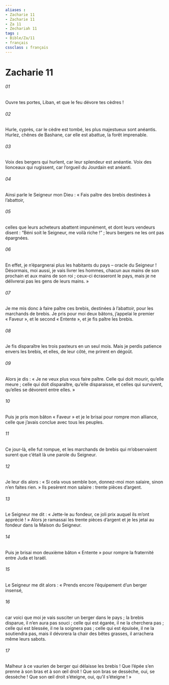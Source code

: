 ```yaml
---
aliases : 
- Zacharie 11
- Zacharie 11
- Za 11
- Zechariah 11
tags : 
- Bible/Za/11
- français
cssclass : français
---
```


# Zacharie 11

###### 01
Ouvre tes portes, Liban,
et que le feu dévore tes cèdres !
###### 02
Hurle, cyprès, car le cèdre est tombé,
les plus majestueux sont anéantis.
Hurlez, chênes de Bashane,
car elle est abattue, la forêt imprenable.
###### 03
Voix des bergers qui hurlent,
car leur splendeur est anéantie.
Voix des lionceaux qui rugissent,
car l’orgueil du Jourdain est anéanti.
###### 04
Ainsi parle le Seigneur mon Dieu : « Fais paître des brebis destinées à l’abattoir,
###### 05
celles que leurs acheteurs abattent impunément, et dont leurs vendeurs disent : “Béni soit le Seigneur, me voilà riche !” ; leurs bergers ne les ont pas épargnées.
###### 06
En effet, je n’épargnerai plus les habitants du pays – oracle du Seigneur ! Désormais, moi aussi, je vais livrer les hommes, chacun aux mains de son prochain et aux mains de son roi ; ceux-ci écraseront le pays, mais je ne délivrerai pas les gens de leurs mains. »
###### 07
Je me mis donc à faire paître ces brebis, destinées à l’abattoir, pour les marchands de brebis. Je pris pour moi deux bâtons, j’appelai le premier « Faveur », et le second « Entente », et je fis paître les brebis.
###### 08
Je fis disparaître les trois pasteurs en un seul mois. Mais je perdis patience envers les brebis, et elles, de leur côté, me prirent en dégoût.
###### 09
Alors je dis : « Je ne veux plus vous faire paître. Celle qui doit mourir, qu’elle meure ; celle qui doit disparaître, qu’elle disparaisse, et celles qui survivent, qu’elles se dévorent entre elles. »
###### 10
Puis je pris mon bâton « Faveur » et je le brisai pour rompre mon alliance, celle que j’avais conclue avec tous les peuples.
###### 11
Ce jour-là, elle fut rompue, et les marchands de brebis qui m’observaient surent que c’était là une parole du Seigneur.
###### 12
Je leur dis alors : « Si cela vous semble bon, donnez-moi mon salaire, sinon n’en faites rien. » Ils pesèrent mon salaire : trente pièces d’argent.
###### 13
Le Seigneur me dit : « Jette-le au fondeur, ce joli prix auquel ils m’ont apprécié ! » Alors je ramassai les trente pièces d’argent et je les jetai au fondeur dans la Maison du Seigneur.
###### 14
Puis je brisai mon deuxième bâton « Entente » pour rompre la fraternité entre Juda et Israël.
###### 15
Le Seigneur me dit alors : « Prends encore l’équipement d’un berger insensé,
###### 16
car voici que moi je vais susciter un berger dans le pays ; la brebis disparue, il n’en aura pas souci ; celle qui est égarée, il ne la cherchera pas ; celle qui est blessée, il ne la soignera pas ; celle qui est épuisée, il ne la soutiendra pas, mais il dévorera la chair des bêtes grasses, il arrachera même leurs sabots.
###### 17
Malheur à ce vaurien de berger qui délaisse les brebis !
Que l’épée s’en prenne à son bras et à son œil droit !
Que son bras se dessèche, oui, se dessèche !
Que son œil droit s’éteigne, oui, qu’il s’éteigne ! »
